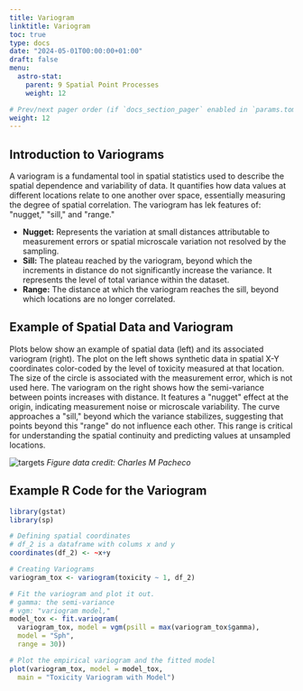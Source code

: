 ```yaml
---
title: Variogram
linktitle: Variogram
toc: true
type: docs
date: "2024-05-01T00:00:00+01:00"
draft: false
menu:
  astro-stat:
    parent: 9 Spatial Point Processes
    weight: 12

# Prev/next pager order (if `docs_section_pager` enabled in `params.toml`)
weight: 12
---
```


## Introduction to Variograms

A variogram is a fundamental tool in spatial statistics used to describe the spatial dependence and variability of data. It quantifies how data values at different locations relate to one another over space, essentially measuring the degree of spatial correlation. The variogram has lek features of: "nugget," "sill," and "range."

- **Nugget:** Represents the variation at small distances attributable to measurement errors or spatial microscale variation not resolved by the sampling.
- **Sill:** The plateau reached by the variogram, beyond which the increments in distance do not significantly increase the variance. It represents the level of total variance within the dataset.
- **Range:** The distance at which the variogram reaches the sill, beyond which locations are no longer correlated.

## Example of Spatial Data and Variogram

Plots below show an example of spatial data (left) and its associated variogram (right). The plot on the left shows synthetic data in spatial X-Y coordinates color-coded by the level of toxicity measured at that location. The size of the circle is associated with the measurement error, which is not used here. The variogram on the right shows how the semi-variance between points increases with distance. It features a "nugget" effect at the origin, indicating measurement noise or microscale variability. The curve approaches a "sill," beyond which the variance stabilizes, suggesting that points beyond this "range" do not influence each other. This range is critical for understanding the spatial continuity and predicting values at unsampled locations.


![targets](/ast-stat/variogram.png)
*Figure data credit: Charles M Pacheco*

## Example R Code for the Variogram

```R
library(gstat)
library(sp)

# Defining spatial coordinates
# df_2 is a dataframe with colums x and y 
coordinates(df_2) <- ~x+y  

# Creating Variograms
variogram_tox <- variogram(toxicity ~ 1, df_2)

# Fit the variogram and plot it out.
# gamma: the semi-variance
# vgm: "variogram model," 
model_tox <- fit.variogram(
  variogram_tox, model = vgm(psill = max(variogram_tox$gamma), 
  model = "Sph", 
  range = 30))

# Plot the empirical variogram and the fitted model
plot(variogram_tox, model = model_tox, 
  main = "Toxicity Variogram with Model")
```